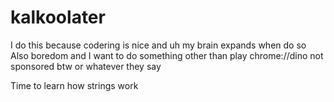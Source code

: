 # kalkoolater

I do this because codering is nice and uh my brain expands when do so 
Also boredom and I want to do something other than play chrome://dino not sponsored btw or whatever they say

Time to learn how strings work
